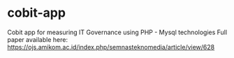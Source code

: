 # cobit-app
Cobit app for measuring IT Governance using PHP - Mysql technologies
Full paper available here: https://ojs.amikom.ac.id/index.php/semnasteknomedia/article/view/628
